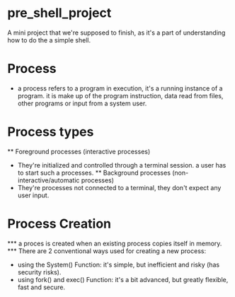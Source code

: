 # pre_shell_project
A mini project that we're supposed to finish, as it's a part of understanding how to do the a simple shell.
# Process
- a process refers to a program in execution, it's a running instance of a program.
it is make up of the program instruction, data read from files, other programs or
input from a system user.
# Process types
** Foreground processes (interactive processes)
- They're initialized and controlled through a terminal session. a user has to 
start such a processes.
** Background processes (non-interactive/automatic processes)
- They're processes not connected to a terminal, they don't expect any user input.
# Process Creation
*** a proces is created when an existing process copies itself in memory.
*** There are 2 conventional ways used for creating a new process:
- using the System() Function: it's simple, but inefficient and risky (has security risks).
- using fork() and exec() Function: it's a bit advanced, but greatly flexible, fast and secure.
